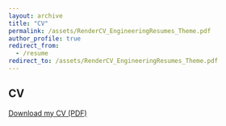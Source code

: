 ```yaml
---
layout: archive
title: "CV"
permalink: /assets/RenderCV_EngineeringResumes_Theme.pdf
author_profile: true
redirect_from:
  - /resume
redirect_to: /assets/RenderCV_EngineeringResumes_Theme.pdf
---
```


## CV
[Download my CV (PDF)](/assets/RenderCV_EngineeringResumes_Theme.pdf)
